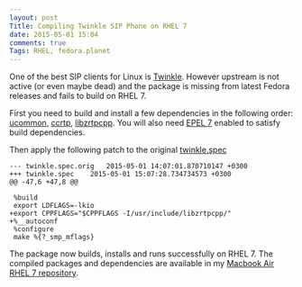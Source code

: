 ```yaml
---
layout: post
Title: Compiling Twinkle SIP Phone on RHEL 7
date: 2015-05-01 15:04
comments: true
Tags: RHEL, fedora.planet
---
```


One of the best SIP clients for Linux is [Twinkle](http://twinklephone.com/).
However upstream is not active (or even maybe dead) and the package is missing from
latest Fedora releases and fails to build on RHEL 7.

First you need to build and install a few dependencies in the following order:
[ucommon](http://koji.fedoraproject.org/koji/packageinfo?packageID=8437),
[ccrtp](http://koji.fedoraproject.org/koji/packageinfo?packageID=1443),
[libzrtpcpp](http://koji.fedoraproject.org/koji/packageinfo?packageID=6408).
You will also need [EPEL 7](https://fedoraproject.org/wiki/EPEL) enabled
to satisfy build dependencies.

Then apply the following patch to the original 
[twinkle.spec](http://koji.fedoraproject.org/koji/buildinfo?buildID=397914)

    --- twinkle.spec.orig	2015-05-01 14:07:01.870710147 +0300
    +++ twinkle.spec	2015-05-01 15:07:28.734734573 +0300
    @@ -47,6 +47,8 @@
     
     %build
     export LDFLAGS=-lkio 
    +export CPPFLAGS="$CPPFLAGS -I/usr/include/libzrtpcpp/" 
    +%__autoconf
     %configure
     make %{?_smp_mflags}
 

The package now builds, installs and runs successfully on RHEL 7.
The compiled packages and dependencies are available in my
[Macbook Air RHEL 7 repository](/blog/2015/04/29/rhel-7-repository-for-macbook-air/).
